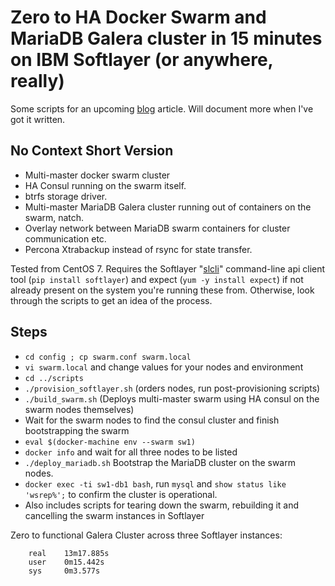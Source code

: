 Zero to HA Docker Swarm and MariaDB Galera cluster in 15 minutes on IBM Softlayer (or anywhere, really)
==================

Some scripts for an upcoming [blog](http://18pct.com/blog) article. Will document more when I've got it written.

## No Context Short Version

- Multi-master docker swarm cluster
- HA Consul running on the swarm itself.
- btrfs storage driver.
- Multi-master MariaDB Galera cluster running out of containers on the swarm, natch.
- Overlay network between MariaDB swarm containers for cluster communication etc.
- Percona Xtrabackup instead of rsync for state transfer.

Tested from CentOS 7. Requires the Softlayer "[slcli](https://github.com/softlayer/softlayer-python)" command-line api client tool (`pip install softlayer`) and expect (`yum -y install expect`) if not already present on the system you're running these from. 
Otherwise, look through the scripts to get an idea of the process. 

## Steps

- `cd config ; cp swarm.conf swarm.local`
- `vi swarm.local` and change values for your nodes and environment
- `cd ../scripts`
- `./provision_softlayer.sh` (orders nodes, run post-provisioning scripts)
- `./build_swarm.sh` (Deploys multi-master swarm using HA consul on the swarm nodes themselves)
- Wait for the swarm nodes to find the consul cluster and finish bootstrapping the swarm 
 - `eval $(docker-machine env --swarm sw1)`
 - `docker info` and wait for all three nodes to be listed
- `./deploy_mariadb.sh` Bootstrap the MariaDB cluster on the swarm nodes.
- `docker exec -ti sw1-db1 bash`, run `mysql` and `show status like 'wsrep%';` to confirm the cluster is operational.
- Also includes scripts for tearing down the swarm, rebuilding it and cancelling the swarm instances in Softlayer

Zero to functional Galera Cluster across three Softlayer instances:
```
    real    13m17.885s
    user    0m15.442s
    sys     0m3.577s
```
